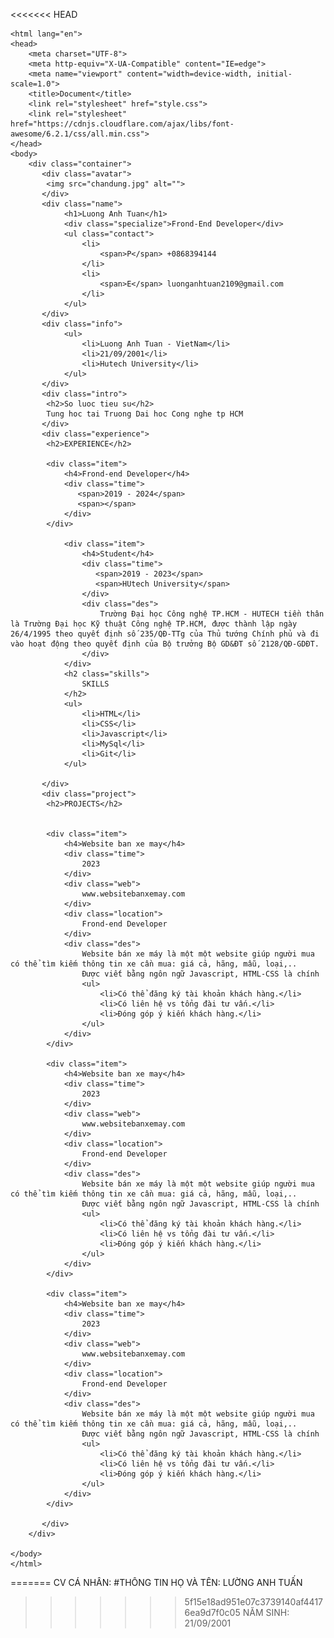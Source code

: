 <<<<<<< HEAD
<!DOCTYPE html>
    <html lang="en">
    <head>
        <meta charset="UTF-8">
        <meta http-equiv="X-UA-Compatible" content="IE=edge">
        <meta name="viewport" content="width=device-width, initial-scale=1.0">
        <title>Document</title>
        <link rel="stylesheet" href="style.css">
        <link rel="stylesheet" href="https://cdnjs.cloudflare.com/ajax/libs/font-awesome/6.2.1/css/all.min.css">
    </head>
    <body>
        <div class="container">
           <div class="avatar">
            <img src="chandung.jpg" alt="">
           </div>
           <div class="name">
                <h1>Luong Anh Tuan</h1>
                <div class="specialize">Frond-End Developer</div>
                <ul class="contact">
                    <li>
                        <span>P</span> +0868394144
                    </li>
                    <li>
                        <span>E</span> luonganhtuan2109@gmail.com
                    </li>
                </ul>
           </div>
           <div class="info">
                <ul>
                    <li>Luong Anh Tuan - VietNam</li>
                    <li>21/09/2001</li>
                    <li>Hutech University</li>
                </ul>
           </div>
           <div class="intro">
            <h2>So luoc tieu su</h2>
            Tung hoc tai Truong Dai hoc Cong nghe tp HCM
           </div>
           <div class="experience">
            <h2>EXPERIENCE</h2>
    
            <div class="item">
                <h4>Frond-end Developer</h4>
                <div class="time">
                   <span>2019 - 2024</span>
                   <span></span>
                </div>
            </div>
    
                <div class="item">
                    <h4>Student</h4>
                    <div class="time">
                       <span>2019 - 2023</span>
                       <span>HUtech University</span>
                    </div>
                    <div class="des">
                        Trường Đại học Công nghệ TP.HCM - HUTECH tiền thân là Trường Đại học Kỹ thuật Công nghệ TP.HCM, được thành lập ngày 26/4/1995 theo quyết định số 235/QĐ-TTg của Thủ tướng Chính phủ và đi vào hoạt động theo quyết định của Bộ trưởng Bộ GD&ĐT số 2128/QĐ-GDĐT.
                    </div>
                </div>
                <h2 class="skills">
                    SKILLS
                </h2>
                <ul>
                    <li>HTML</li>
                    <li>CSS</li>
                    <li>Javascript</li>
                    <li>MySql</li>
                    <li>Git</li>
                </ul>
    
           </div>
           <div class="project">
            <h2>PROJECTS</h2>
            
    
            <div class="item">
                <h4>Website ban xe may</h4>
                <div class="time">
                    2023
                </div>
                <div class="web">
                    www.websitebanxemay.com
                </div>
                <div class="location">
                    Frond-end Developer
                </div>
                <div class="des">
                    Website bán xe máy là một một website giúp người mua có thể tìm kiếm thông tin xe cần mua: giá cả, hãng, mẫu, loại,..
                    Được viết bằng ngôn ngữ Javascript, HTML-CSS là chính
                    <ul>
                        <li>Có thể đăng ký tài khoản khách hàng.</li>
                        <li>Có liên hệ vs tổng đài tư vấn.</li>
                        <li>Đóng góp ý kiến khách hàng.</li>
                    </ul>
                </div>
            </div>

            <div class="item">
                <h4>Website ban xe may</h4>
                <div class="time">
                    2023
                </div>
                <div class="web">
                    www.websitebanxemay.com
                </div>
                <div class="location">
                    Frond-end Developer
                </div>
                <div class="des">
                    Website bán xe máy là một một website giúp người mua có thể tìm kiếm thông tin xe cần mua: giá cả, hãng, mẫu, loại,..
                    Được viết bằng ngôn ngữ Javascript, HTML-CSS là chính
                    <ul>
                        <li>Có thể đăng ký tài khoản khách hàng.</li>
                        <li>Có liên hệ vs tổng đài tư vấn.</li>
                        <li>Đóng góp ý kiến khách hàng.</li>
                    </ul>
                </div>
            </div>

            <div class="item">
                <h4>Website ban xe may</h4>
                <div class="time">
                    2023
                </div>
                <div class="web">
                    www.websitebanxemay.com
                </div>
                <div class="location">
                    Frond-end Developer
                </div>
                <div class="des">
                    Website bán xe máy là một một website giúp người mua có thể tìm kiếm thông tin xe cần mua: giá cả, hãng, mẫu, loại,..
                    Được viết bằng ngôn ngữ Javascript, HTML-CSS là chính
                    <ul>
                        <li>Có thể đăng ký tài khoản khách hàng.</li>
                        <li>Có liên hệ vs tổng đài tư vấn.</li>
                        <li>Đóng góp ý kiến khách hàng.</li>
                    </ul>
                </div>
            </div>

           </div>
        </div>
        
    </body>
    </html>


=======
CV CÁ NHÂN: 
#THÔNG TIN
HỌ VÀ TÊN: LƯỜNG ANH TUẤN
>>>>>>> 5f15e18ad951e07c3739140af44176ea9d7f0c05
NĂM SINH: 21/09/2001